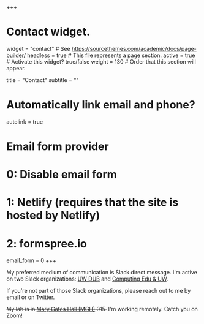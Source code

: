+++
# Contact widget.
widget = "contact"  # See https://sourcethemes.com/academic/docs/page-builder/
headless = true  # This file represents a page section.
active = true  # Activate this widget? true/false
weight = 130  # Order that this section will appear.

title = "Contact"
subtitle = ""

# Automatically link email and phone?
autolink = true

# Email form provider
#   0: Disable email form
#   1: Netlify (requires that the site is hosted by Netlify)
#   2: formspree.io
email_form = 0
+++

My preferred medium of communication is Slack direct message. I'm active on two Slack organizations: [UW DUB](https://uwdub.slack.com/) and [Computing Edu & UW](https://computinged-uw.slack.com). 

If you're not part of those Slack organizations, please reach out to me by email or on Twitter. 

~~My lab is in [Mary Gates Hall (MGH)](https://www.washington.edu/maps/?mgh) 015.~~ I'm working remotely. Catch you on Zoom!